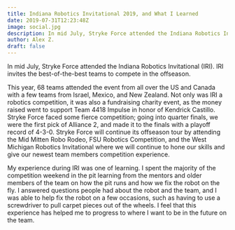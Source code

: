 ```yaml
---
title: Indiana Robotics Invitational 2019, and What I Learned
date: 2019-07-31T12:23:48Z
image: social.jpg
description: In mid July, Stryke Force attended the Indiana Robotics Invitational (IRI).
author: Alex Z.
draft: false
---
```


In mid July, Stryke Force attended the Indiana Robotics Invitational (IRI). IRI
invites the best-of-the-best teams to compete in the offseason.

<!--more-->

This year, 68 teams attended the event from all over the US and Canada with a
few teams from Israel, Mexico, and New Zealand. Not only was IRI a robotics
competition, it was also a fundraising charity event, as the money raised went
to support Team 4418 Impulse in honor of Kendrick Castillo. Stryke Force faced
some fierce competition; going into quarter finals, we were the first pick of
Alliance 2, and made it to the finals with a playoff record of 4-3-0. Stryke
Force will continue its offseason tour by attending the Mid Mitten Robo Rodeo,
FSU Robotics Competition, and the West Michigan Robotics Invitational where we
will continue to hone our skills and give our newest team members competition
experience.

My experience during IRI was one of learning. I spent the majority of the
competition weekend in the pit learning from the mentors and older members of
the team on how the pit runs and how we fix the robot on the fly. I answered
questions people had about the robot and the team, and I was able to help fix
the robot on a few occasions, such as having to use a screwdriver to pull
carpet pieces out of the wheels. I feel that this experience has helped me to
progress to where I want to be in the future on the team.
